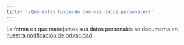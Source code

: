 ```yaml
---
title: '¿Qué estás haciendo con mis datos personales?'
---
```


La forma en que manejamos sus datos personales se documenta en [nuestra notificación de privacidad][1].

[1]: /docs/various/privacy/
